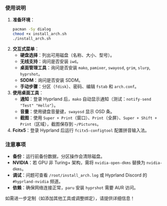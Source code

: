 ### 使用说明
1. **准备环境**：
   ```bash
   pacman -Sy dialog
   chmod +x install_arch.sh
   ./install_arch.sh
   ```
2. **交互式菜单**：
   - **硬盘选择**：列出可用磁盘（名称、大小、型号）。
   - **无线支持**：询问是否安装 `iwd`。
   - **桌面管理工具**：询问是否安装 `mako`, `pamixer`, `swayosd`, `grim`, `slurp`, `hyprshot`。
   - **SDDM**：询问是否安装 SDDM。
   - **手动步骤**：分区（`fdisk`）、密码、编辑 `fstab` 和 `arch.conf`。
3. **使用桌面工具**：
   - **通知**：登录 Hyprland 后，`mako` 自动显示通知（测试：`notify-send "Test" "Hello"`）。
   - **音量**：使用键盘音量键，`swayosd` 显示 OSD 条。
   - **截图**：使用 `Super + Print`（窗口）、`Print`（全屏）、`Super + Shift + Print`（区域），截图保存到 `~/Pictures`。
4. **Fcitx5**：登录 Hyprland 后运行 `fcitx5-configtool` 配置拼音输入法。

### 注意事项
- **备份**：运行前备份数据，分区操作会清除磁盘。
- **NVIDIA**：若 GPU 非 Turing+ 架构，需将 `nvidia-open-dkms` 替换为 `nvidia-dkms`。
- **调试**：问题可查看 `/root/install_arch.log` 或 Hyprland Discord 的 `#hyprland-nvidia` 频道。
- **依赖**：确保网络连接正常，`paru` 安装 `hyprshot` 需要 AUR 访问。

如需进一步定制（如添加其他工具或调整绑定），请提供详细信息！